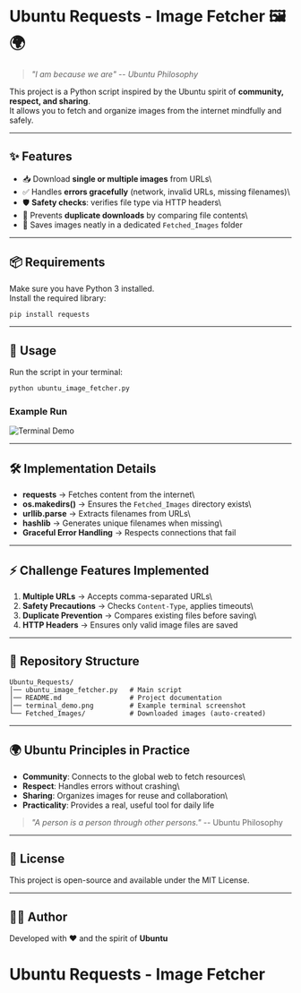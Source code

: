 # Ubuntu Requests - Image Fetcher 🖼️🌍

> *"I am because we are" -- Ubuntu Philosophy*

This project is a Python script inspired by the Ubuntu spirit of
**community, respect, and sharing**.\
It allows you to fetch and organize images from the internet mindfully
and safely.

------------------------------------------------------------------------

## ✨ Features

-   📥 Download **single or multiple images** from URLs\
-   ✅ Handles **errors gracefully** (network, invalid URLs, missing
    filenames)\
-   🛡️ **Safety checks**: verifies file type via HTTP headers\
-   🚫 Prevents **duplicate downloads** by comparing file contents\
-   📂 Saves images neatly in a dedicated `Fetched_Images` folder

------------------------------------------------------------------------

## 📦 Requirements

Make sure you have Python 3 installed.\
Install the required library:

``` bash
pip install requests
```

------------------------------------------------------------------------

## 🚀 Usage

Run the script in your terminal:

``` bash
python ubuntu_image_fetcher.py
```

### Example Run

![Terminal Demo](terminal_demo.png)

------------------------------------------------------------------------

## 🛠️ Implementation Details

-   **requests** → Fetches content from the internet\
-   **os.makedirs()** → Ensures the `Fetched_Images` directory exists\
-   **urllib.parse** → Extracts filenames from URLs\
-   **hashlib** → Generates unique filenames when missing\
-   **Graceful Error Handling** → Respects connections that fail

------------------------------------------------------------------------

## ⚡ Challenge Features Implemented

1.  **Multiple URLs** → Accepts comma-separated URLs\
2.  **Safety Precautions** → Checks `Content-Type`, applies timeouts\
3.  **Duplicate Prevention** → Compares existing files before saving\
4.  **HTTP Headers** → Ensures only valid image files are saved

------------------------------------------------------------------------

## 📂 Repository Structure

    Ubuntu_Requests/
    │── ubuntu_image_fetcher.py   # Main script
    │── README.md                 # Project documentation
    │── terminal_demo.png         # Example terminal screenshot
    └── Fetched_Images/           # Downloaded images (auto-created)

------------------------------------------------------------------------

## 🌍 Ubuntu Principles in Practice

-   **Community**: Connects to the global web to fetch resources\
-   **Respect**: Handles errors without crashing\
-   **Sharing**: Organizes images for reuse and collaboration\
-   **Practicality**: Provides a real, useful tool for daily life

> *"A person is a person through other persons."* -- Ubuntu Philosophy

------------------------------------------------------------------------

## 📜 License

This project is open-source and available under the MIT License.

------------------------------------------------------------------------

## 👨‍💻 Author

Developed with ❤️ and the spirit of **Ubuntu**
# Ubuntu Requests - Image Fetcher
